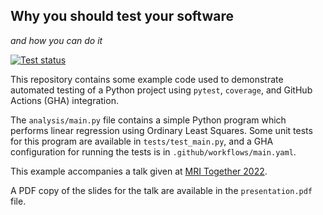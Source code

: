Why you should test your software
---------------------------------

*and how you can do it*


[![Test status](https://github.com/pauldmccarthy/mritogether-2022-software-testing/actions/workflows/tests.yml/badge.svg)](https://github.com/pauldmccarthy/mritogether-2022-software-testing/actions)


This repository contains some example code used to demonstrate automated
testing of a Python project using `pytest`, `coverage`, and GitHub Actions
(GHA) integration.


The `analysis/main.py` file contains a simple Python program which performs
linear regression using Ordinary Least Squares. Some unit tests for this
program are available in `tests/test_main.py`, and a GHA configuration
for running the tests is in `.github/workflows/main.yaml`.


This example accompanies a talk given at [MRI Together
2022](https://mritogether.esmrmb.org/).


A PDF copy of the slides for the talk are available in the `presentation.pdf`
file.
